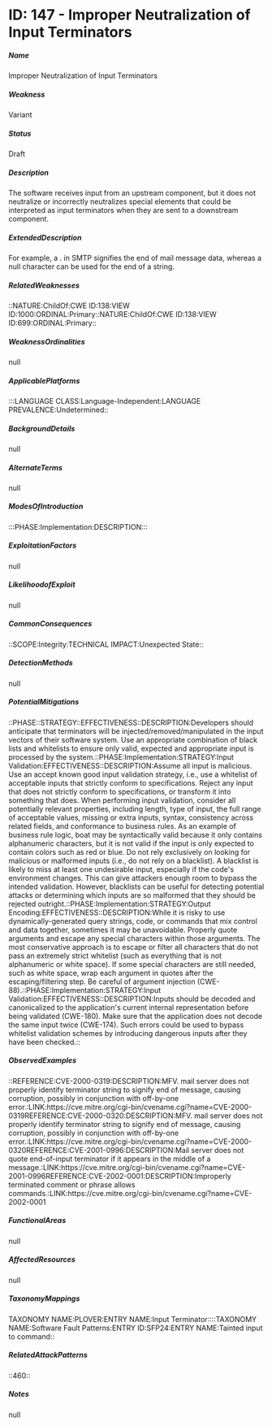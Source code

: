 # ID: 147 - Improper Neutralization of Input Terminators
<h5>Name</h5>Improper Neutralization of Input Terminators
<h5>Weakness</h5>Variant
<h5>Status</h5>Draft
<h5>Description</h5>The software receives input from an upstream component, but it does not neutralize or incorrectly neutralizes special elements that could be interpreted as input terminators when they are sent to a downstream component.
<h5>ExtendedDescription</h5>For example, a . in SMTP signifies the end of mail message data, whereas a null character can be used for the end of a string.
<h5>RelatedWeaknesses</h5>::NATURE:ChildOf:CWE ID:138:VIEW ID:1000:ORDINAL:Primary::NATURE:ChildOf:CWE ID:138:VIEW ID:699:ORDINAL:Primary::
<h5>WeaknessOrdinalities</h5>null
<h5>ApplicablePlatforms</h5>:::LANGUAGE CLASS:Language-Independent:LANGUAGE PREVALENCE:Undetermined::
<h5>BackgroundDetails</h5>null
<h5>AlternateTerms</h5>null
<h5>ModesOfIntroduction</h5>:::PHASE:Implementation:DESCRIPTION:::
<h5>ExploitationFactors</h5>null
<h5>LikelihoodofExploit</h5>null
<h5>CommonConsequences</h5>::SCOPE:Integrity:TECHNICAL IMPACT:Unexpected State::
<h5>DetectionMethods</h5>null
<h5>PotentialMitigations</h5>::PHASE::STRATEGY::EFFECTIVENESS::DESCRIPTION:Developers should anticipate that terminators will be injected/removed/manipulated in the input vectors of their software system. Use an appropriate combination of black lists and whitelists to ensure only valid, expected and appropriate input is processed by the system.::PHASE:Implementation:STRATEGY:Input Validation:EFFECTIVENESS::DESCRIPTION:Assume all input is malicious. Use an accept known good input validation strategy, i.e., use a whitelist of acceptable inputs that strictly conform to specifications. Reject any input that does not strictly conform to specifications, or transform it into something that does. When performing input validation, consider all potentially relevant properties, including length, type of input, the full range of acceptable values, missing or extra inputs, syntax, consistency across related fields, and conformance to business rules. As an example of business rule logic, boat may be syntactically valid because it only contains alphanumeric characters, but it is not valid if the input is only expected to contain colors such as red or blue. Do not rely exclusively on looking for malicious or malformed inputs (i.e., do not rely on a blacklist). A blacklist is likely to miss at least one undesirable input, especially if the code's environment changes. This can give attackers enough room to bypass the intended validation. However, blacklists can be useful for detecting potential attacks or determining which inputs are so malformed that they should be rejected outright.::PHASE:Implementation:STRATEGY:Output Encoding:EFFECTIVENESS::DESCRIPTION:While it is risky to use dynamically-generated query strings, code, or commands that mix control and data together, sometimes it may be unavoidable. Properly quote arguments and escape any special characters within those arguments. The most conservative approach is to escape or filter all characters that do not pass an extremely strict whitelist (such as everything that is not alphanumeric or white space). If some special characters are still needed, such as white space, wrap each argument in quotes after the escaping/filtering step. Be careful of argument injection (CWE-88).::PHASE:Implementation:STRATEGY:Input Validation:EFFECTIVENESS::DESCRIPTION:Inputs should be decoded and canonicalized to the application's current internal representation before being validated (CWE-180). Make sure that the application does not decode the same input twice (CWE-174). Such errors could be used to bypass whitelist validation schemes by introducing dangerous inputs after they have been checked.::
<h5>ObservedExamples</h5>::REFERENCE:CVE-2000-0319:DESCRIPTION:MFV. mail server does not properly identify terminator string to signify end of message, causing corruption, possibly in conjunction with off-by-one error.:LINK:https://cve.mitre.org/cgi-bin/cvename.cgi?name=CVE-2000-0319REFERENCE:CVE-2000-0320:DESCRIPTION:MFV. mail server does not properly identify terminator string to signify end of message, causing corruption, possibly in conjunction with off-by-one error.:LINK:https://cve.mitre.org/cgi-bin/cvename.cgi?name=CVE-2000-0320REFERENCE:CVE-2001-0996:DESCRIPTION:Mail server does not quote end-of-input terminator if it appears in the middle of a message.:LINK:https://cve.mitre.org/cgi-bin/cvename.cgi?name=CVE-2001-0996REFERENCE:CVE-2002-0001:DESCRIPTION:Improperly terminated comment or phrase allows commands.:LINK:https://cve.mitre.org/cgi-bin/cvename.cgi?name=CVE-2002-0001
<h5>FunctionalAreas</h5>null
<h5>AffectedResources</h5>null
<h5>TaxonomyMappings</h5>TAXONOMY NAME:PLOVER:ENTRY NAME:Input Terminator::::TAXONOMY NAME:Software Fault Patterns:ENTRY ID:SFP24:ENTRY NAME:Tainted input to command::
<h5>RelatedAttackPatterns</h5>::460::
<h5>Notes</h5>null

